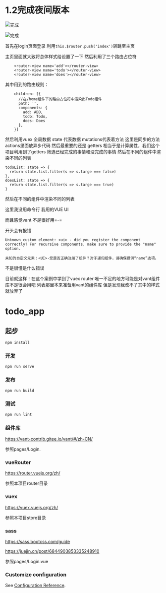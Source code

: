 # 1.2完成夜间版本

![完成](https://ftp.bmp.ovh/imgs/2021/01/8b1284cb04dae3d2.png)

![完成](https://ftp.bmp.ovh/imgs/2021/01/97452040f73cb7e6.png)

首先在login页面登录 利用` this.$router.push('index') `转跳至主页

主页里面就大致将总体样式给设置了一下 然后利用了三个路由占位符 
```
    <router-view name='add'></router-view>
    <router-view name='todo'></router-view>
    <router-view name='does'></router-view>
```
其中用到的路由规则：
```
    children: [{
      //在/home组件下的路由占位符中渲染出Todo组件
      path: '',
      components: {
        add: ADD,
        todo: Todo,
        does: Does
      },
    }]
```
然后利用vuex 全局数据  state 代表数据 mutations代表着方法  这里是同步的方法  actions里面放异步代码 然后最重要的还是 getters 相当于是计算属性，我们这个项目利用到了getters 筛选已经完成的事情和没完成的事情 然后在不同的组件中渲染不同的列表

```
todoList: state => {
  return state.list.filter(s => s.targe === false)
},
doesList: state => {
  return state.list.filter(s => s.targe === true)
}
```
然后在不同的组件中渲染不同的列表

这里我没用命令行 我用的VUE UI

而且感觉vant 不是很好用=-=

开头会有报错
```
Unknown custom element: <ui> - did you register the component correctly? For recursive components, make sure to provide the "name" option.

未知的自定义元素：<UI>-您是否正确注册了组件？对于递归组件，请确保提供“name”选项。
```
不是很懂是什么错误

目前就这样！在这个案例中学到了vuex  router 唯一不足的地方可能是对vant组件库不是很会用吧 列表那里本来准备用vant的组件库  但是发现我改不了其中的样式 就放弃了


# todo_app

## 起步
```
npm install
```

### 开发
```
npm run serve
```

### 发布
```
npm run build
```

### 测试
```
npm run lint
```

### 组件库
https://vant-contrib.gitee.io/vant/#/zh-CN/

参照pages/Login.
### vueRouter
https://router.vuejs.org/zh/

参照本项目router目录

### vuex
https://vuex.vuejs.org/zh/

参照本项目store目录

### sass
https://sass.bootcss.com/guide

https://juejin.cn/post/6844903853335248910

参照pages/Login.vue

### Customize configuration
See [Configuration Reference](https://cli.vuejs.org/config/).

